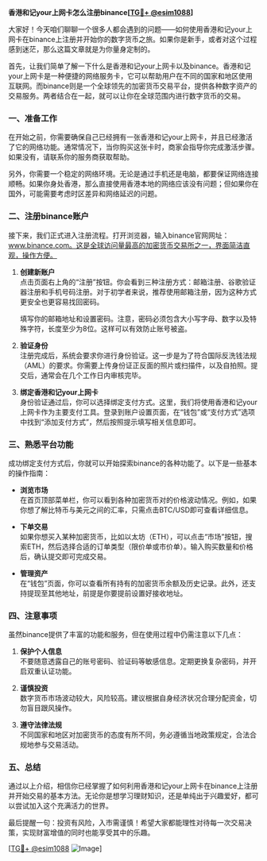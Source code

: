 **香港和记your上网卡怎么注册binance[[TG💪+ @esim1088](https://t.me/s/esim1088)]**

大家好！今天咱们聊聊一个很多人都会遇到的问题——如何使用香港和记your上网卡在binance上注册并开始你的数字货币之旅。如果你是新手，或者对这个过程感到迷茫，那么这篇文章就是为你量身定制的。

首先，让我们简单了解一下什么是香港和记your上网卡以及binance。香港和记your上网卡是一种便捷的网络服务卡，它可以帮助用户在不同的国家和地区使用互联网。而binance则是一个全球领先的加密货币交易平台，提供各种数字资产的交易服务。两者结合在一起，就可以让你在全球范围内进行数字货币的交易。

### 一、准备工作

在开始之前，你需要确保自己已经拥有一张香港和记your上网卡，并且已经激活了它的网络功能。通常情况下，当你购买这张卡时，商家会指导你完成激活步骤。如果没有，请联系你的服务商获取帮助。

另外，你需要一个稳定的网络环境。无论是通过手机还是电脑，都要保证网络连接顺畅。如果你身处香港，那么直接使用香港本地的网络应该没有问题；但如果你在国外，可能需要考虑时区差异和网络延迟的问题。

### 二、注册binance账户

接下来，我们正式进入注册流程。打开浏览器，输入binance官网网址：www.binance.com。这是全球访问量最高的加密货币交易所之一，界面简洁直观，操作方便。

1. **创建新账户**  
   点击页面右上角的“注册”按钮。你会看到三种注册方式：邮箱注册、谷歌验证器注册和手机号码注册。对于初学者来说，推荐使用邮箱注册，因为这种方式更安全也更容易找回密码。

   填写你的邮箱地址和设置密码。注意，密码必须包含大小写字母、数字以及特殊字符，长度至少为8位。这样可以有效防止账号被盗。

2. **验证身份**  
   注册完成后，系统会要求你进行身份验证。这一步是为了符合国际反洗钱法规（AML）的要求。你需要上传身份证正反面的照片或扫描件，以及自拍照。提交后，通常会在几个工作日内审核完毕。

3. **绑定香港和记your上网卡**  
   身份验证通过后，你可以选择绑定支付方式。这里，我们将使用香港和记your上网卡作为主要支付工具。登录到账户设置页面，在“钱包”或“支付方式”选项中找到“添加支付方式”，然后按照提示填写相关信息即可。

### 三、熟悉平台功能

成功绑定支付方式后，你就可以开始探索binance的各种功能了。以下是一些基本的操作指南：

- **浏览市场**  
  在首页顶部菜单栏，你可以看到各种加密货币对的价格波动情况。例如，如果你想了解比特币与美元之间的汇率，只需点击BTC/USD即可查看详细信息。

- **下单交易**  
  如果你想买入某种加密货币，比如以太坊（ETH），可以点击“市场”按钮，搜索ETH，然后选择合适的订单类型（限价单或市价单）。输入购买数量和价格后，确认提交即可完成交易。

- **管理资产**  
  在“钱包”页面，你可以查看所有持有的加密货币余额及历史记录。此外，还支持提现至其他地址，前提是你要提前设置好接收地址。

### 四、注意事项

虽然binance提供了丰富的功能和服务，但在使用过程中仍需注意以下几点：

1. **保护个人信息**  
   不要随意透露自己的账号密码、验证码等敏感信息。定期更换复杂密码，并开启双重认证功能。

2. **谨慎投资**  
   数字货币市场波动较大，风险较高。建议根据自身经济状况合理分配资金，切勿盲目跟风操作。

3. **遵守法律法规**  
   不同国家和地区对加密货币的态度有所不同，务必遵循当地政策规定，合法合规地参与交易活动。

### 五、总结

通过以上介绍，相信你已经掌握了如何利用香港和记your上网卡在binance上注册并开始交易的基本方法。无论你是想学习理财知识，还是单纯出于兴趣爱好，都可以尝试加入这个充满活力的世界。

最后提醒一句：投资有风险，入市需谨慎！希望大家都能理性对待每一次交易决策，实现财富增值的同时也能享受其中的乐趣。

[[TG💪+ @esim1088](https://t.me/s/esim1088) ![Image](https://i.postimg.cc/4NQfJmqS/Snipaste-2025-05-13-00-14-12.png)]